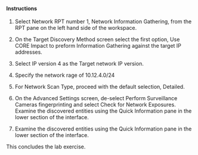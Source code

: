#### Instructions

1. Select Network RPT number 1, Network Information Gathering, from the RPT pane on the left hand side of the workspace. 
2. On the Target Discovery Method screen select the first option, Use CORE Impact to preform Information Gathering against the target IP addresses. 
3. Select IP version 4 as the Target network IP version. 
4. Specify the network rage of 10.12.4.0/24 
5. For Network Scan Type, proceed with the default selection, Detailed. 
6. On the Advanced Settings screen, de-select Perform Surveillance Cameras fingerprinting and select Check for Network Exposures. Examine the discovered entities using the Quick Information pane in the lower section of the interface.

7. Examine the discovered entities using the Quick Information pane in the lower section of the interface. 

This concludes the lab exercise.
